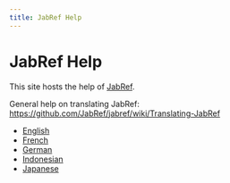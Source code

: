 ```yaml
---
title: JabRef Help
---
```


# JabRef Help

This site hosts the help of [JabRef](http://www.jabref.org).


General help on translating JabRef: https://github.com/JabRef/jabref/wiki/Translating-JabRef

 * [English](en/)
 * [French](fr/)
 * [German](de/)
 * [Indonesian](in/)
 * [Japanese](jp/)
